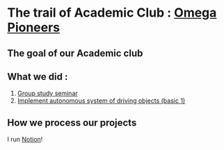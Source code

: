 # The trail of Academic Club : [Omega Pioneers](https://strangecharmsailer.notion.site/Teamspace-Home-b96df80e1abf4e4392d7445ff5820a12?pvs=4)
## The goal of our Academic club

## What we did :
1. [Group study seminar](https://github.com/Womby-Vanitas/Trails/tree/main/~2409)
2. [Implement autonomous system of driving objects (basic 1)](https://github.com/Womby-Vanitas/Trails/tree/main/2408~/AD1)

## How we process our projects
I run [Notion](https://github.com/Womby-Vanitas/Trails/tree/main/2408~/Notion)!

